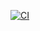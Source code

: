 [![CI](https://github.com/scta-texts/vn58an/actions/workflows/validation.yml/badge.svg?branch=master)](https://github.com/scta-texts/vn58an/actions/workflows/validation.yml)

